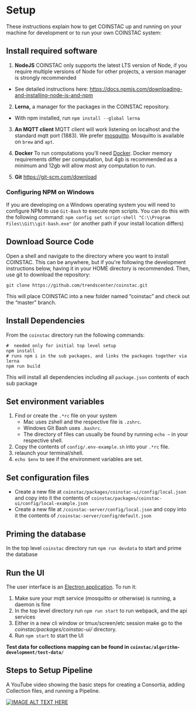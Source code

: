 # Setup

These instructions explain how to get COINSTAC up and running on your machine for development or to run your own COINSTAC system:

## Install required software
1. **NodeJS** COINSTAC only supports the latest LTS version of Node, if you require multiple versions of Node for other projects, a version manager is strongly recommended
* See detailed instructions here: https://docs.npmjs.com/downloading-and-installing-node-js-and-npm
2. **Lerna,** a manager for the packages in the COINSTAC repository.
  * With npm installed, run `npm install --global lerna`

3. **An MQTT client** MQTT client will work listening on localhost and the standard mqtt port (1883). We prefer [mosquitto](https://mosquitto.org/). Mosquitto is available on `brew` and `apt`.

4. **Docker** To run computations you'll need [Docker](https://docs.docker.com/get-docker/). Docker memory requirements differ per computation, but 4gb is recommended as a minimum and 12gb will allow most any computation to run.
5. **Git** https://git-scm.com/download

### Configuring NPM on Windows
If you are developing on a Windows operating system you will need to configure NPM to use `Git-Bash` to execute npm scripts.
You can do this with the following command:
`npm config set script-shell "C:\\Program Files\\Git\\git-bash.exe"` (or another path if your install location differs)


## Download Source Code

Open a shell and navigate to the directory where you want to install COINSTAC. This can be anywhere, but if you're following the development instructions below, having it in your HOME directory is recommended. Then, use git to download the repository:

```shell
git clone https://github.com/trendscenter/coinstac.git
```

This will place COINSTAC into a new folder named “coinstac” and check out the “master” branch.

## Install Dependencies

From the `coinstac` directory run the following commands:

```shell
#  needed only for initial top level setup
npm install
# runs npm i in the sub packages, and links the packages together via lerna
npm run build
```

This will install all dependencies including all `package.json` contents of each sub package

## Set environment variables
1. Find or create the `.*rc` file on your system
   * Mac uses zshell and the respective file is `.zshrc`.
   * Windows Git Bash uses `.bashrc`.
   * The directory of files can usually be found by running `echo ~` in your respective shell.
2. Copy the contents of `config/.env-example.sh` into your `.*rc` file.
3. relaunch your terminal/shell.
4. `echo $env` to see if the environment variables are set.

## Set configuration files
* Create a new file at `coinstac/packages/coinstac-ui/config/local.json` and copy into it the contents of `coinstac/packages/coinstac-ui/config/local-example.json`
* Create a new file at `/coinstac-server/config/local.json` and copy into it the contents of `/coinstac-server/config/default.json`

## Priming the database
In the top level `coinstac` directory run `npm run devdata` to start and prime the database

## Run the UI

The user interface is an [Electron application](http://electron.atom.io/). To run it:

1. Make sure your mqtt service (mosquitto or otherwise) is running, a daemon is fine
2. In the top level directory run `npm run start` to run webpack, and the api services
3. Either in a new cli window or tmux/screen/etc session make go to the _coinstac/packages/coinstac-ui/_ directory.
4. Run `npm start` to start the UI

**Test data for collections mapping can be found in `coinstac/algorithm-development/test-data/`**

## Steps to Setup Pipeline

A YouTube video showing the basic steps for creating a Consortia, adding Collection files, and running a Pipeline.

[![IMAGE ALT TEXT HERE](https://img.youtube.com/vi/QL95M74usAA/0.jpg)](https://www.youtube.com/watch?v=QL95M74usAA)

